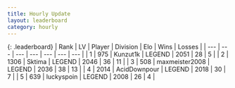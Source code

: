 ```yaml
---
title: Hourly Update
layout: leaderboard
category: hourly
---
```


{: .leaderboard}
| Rank | LV | Player | Division | Elo | Wins | Losses |
| --- | --- | --- | --- | --- | --- | --- |
| <span data-change="0">1</span> | 975 | <span title="ID: 392407">Kunzut1k</span> | LEGEND | <span data-change="0">2051</span> | <span data-change="0">28</span> | <span data-change="0">5</span> |
| <span data-change="0">2</span> | 1306 | <span title="ID: 353063">Sktima</span> | LEGEND | <span data-change="0">2046</span> | <span data-change="0">36</span> | <span data-change="0">11</span> |
| <span data-change="0">3</span> | 508 | <span title="ID: 410122">maxmeister2008</span> | LEGEND | <span data-change="0">2036</span> | <span data-change="0">38</span> | <span data-change="0">13</span> |
| <span data-change="0">4</span> | 2014 | <span title="ID: 304661">AcidDownpour</span> | LEGEND | <span data-change="0">2018</span> | <span data-change="0">30</span> | <span data-change="0">7</span> |
| <span data-change="0">5</span> | 639 | <span title="ID: 512212">luckyspoin</span> | LEGEND | <span data-change="0">2008</span> | <span data-change="0">26</span> | <span data-change="0">4</span> |
